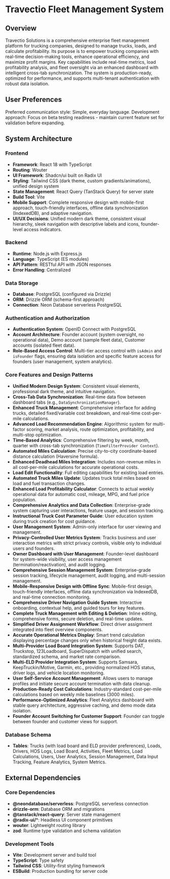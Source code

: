 # Travectio Fleet Management System

## Overview
Travectio Solutions is a comprehensive enterprise fleet management platform for trucking companies, designed to manage trucks, loads, and calculate profitability. Its purpose is to empower trucking companies with real-time decision-making tools, enhance operational efficiency, and maximize profit margins. Key capabilities include real-time metrics, load profitability analysis, and fleet oversight via an enhanced dashboard with intelligent cross-tab synchronization. The system is production-ready, optimized for performance, and supports multi-tenant authentication with robust data isolation.

## User Preferences
Preferred communication style: Simple, everyday language.
Development approach: Focus on beta testing readiness - maintain current feature set for validation before expanding.

## System Architecture

### Frontend
- **Framework**: React 18 with TypeScript
- **Routing**: Wouter
- **UI Framework**: Shadcn/ui built on Radix UI
- **Styling**: Tailwind CSS (dark theme, custom gradients/animations), unified design system
- **State Management**: React Query (TanStack Query) for server state
- **Build Tool**: Vite
- **Mobile Support**: Complete responsive design with mobile-first approach, touch-friendly interfaces, offline data synchronization (IndexedDB), and adaptive navigation.
- **UI/UX Decisions**: Unified modern dark theme, consistent visual hierarchy, sleek navigation with descriptive labels and icons, founder-level access indicators.

### Backend
- **Runtime**: Node.js with Express.js
- **Language**: TypeScript (ES modules)
- **API Pattern**: RESTful API with JSON responses
- **Error Handling**: Centralized

### Data Storage
- **Database**: PostgreSQL (configured via Drizzle)
- **ORM**: Drizzle ORM (schema-first approach)
- **Connection**: Neon Database serverless PostgreSQL

### Authentication and Authorization
- **Authentication System**: OpenID Connect with PostgreSQL
- **Account Architecture**: Founder account (system oversight, no operational data), Demo account (sample fleet data), Customer accounts (isolated fleet data).
- **Role-Based Access Control**: Multi-tier access control with `isAdmin` and `isFounder` flags, ensuring data isolation and specific feature access for founders (user management, system analytics).

### Core Features and Design Patterns
- **Unified Modern Design System**: Consistent visual elements, professional dark theme, and intuitive navigation.
- **Cross-Tab Data Synchronization**: Real-time data flow between dashboard tabs (e.g., `DataSynchronizationManager`).
- **Enhanced Truck Management**: Comprehensive interface for adding trucks, detailed fixed/variable cost breakdown, and real-time cost-per-mile calculations.
- **Advanced Load Recommendation Engine**: Algorithmic system for multi-factor scoring, market analysis, route optimization, profitability, and multi-stop optimization.
- **Time-Based Analytics**: Comprehensive filtering by week, month, quarter with cross-tab synchronization (`TimeFilterProvider Context`).
- **Automated Miles Calculation**: Precise city-to-city coordinate-based distance calculation (Haversine formula).
- **Enhanced Deadhead Miles Integration**: Includes non-revenue miles in all cost-per-mile calculations for accurate operational costs.
- **Load Edit Functionality**: Full editing capabilities for existing load entries.
- **Automated Truck Miles Update**: Updates truck total miles based on load and fuel transaction changes.
- **Enhanced Load Profitability Calculator**: Connects to actual weekly operational data for automatic cost, mileage, MPG, and fuel price population.
- **Comprehensive Analytics and Data Collection**: Enterprise-grade system capturing user interactions, feature usage, and session tracking.
- **Instructional Truck Cost Parameter Guide**: User education system during truck creation for cost guidance.
- **User Management System**: Admin-only interface for user viewing and management.
- **Privacy-Controlled User Metrics System**: Tracks business and user interaction metrics with strict privacy controls, visible only to individual users and founders.
- **Owner Dashboard with User Management**: Founder-level dashboard for system-wide visibility, user access management (termination/reactivation), and audit logging.
- **Comprehensive Session Management System**: Enterprise-grade session tracking, lifecycle management, audit logging, and multi-session management.
- **Mobile-Responsive Design with Offline Sync**: Mobile-first design, touch-friendly interfaces, offline data synchronization via IndexedDB, and real-time connection monitoring.
- **Comprehensive Driver Navigation Guide System**: Interactive onboarding, contextual help, and guided tours for key features.
- **Complete Truck Management with Editing & Deletion**: Inline editing, comprehensive forms, secure deletion, and real-time updates.
- **Simplified Driver Assignment Workflow**: Direct driver assignment integrated into fleet overview components.
- **Accurate Operational Metrics Display**: Smart trend calculation displaying percentage changes only when historical freight data exists.
- **Multi-Provider Load Board Integration System**: Supports DAT, Truckstop, 123Loadboard, SuperDispatch with unified search, standardized schema, and market rate comparison.
- **Multi-ELD Provider Integration System**: Supports Samsara, KeepTruckin/Motive, Garmin, etc., providing normalized HOS status, driver logs, and vehicle location monitoring.
- **User Self-Service Account Management**: Allows users to manage profiles and initiate secure account termination with data cleanup.
- **Production-Ready Cost Calculations**: Industry-standard cost-per-mile calculations based on weekly mile baselines (3000 miles).
- **Performance-Optimized Analytics**: Fleet Analytics dashboard with stable query architecture, aggressive caching, and demo mode data isolation.
- **Founder Account Switching for Customer Support**: Founder can toggle between founder and customer views for support.

### Database Schema
- **Tables**: Trucks (with load board and ELD provider preferences), Loads, Drivers, HOS Logs, Load Board, Activities, Fleet Metrics, Load Calculations, Users, User Analytics, Session Management, Data Input Tracking, Feature Analytics, System Metrics.

## External Dependencies

### Core Dependencies
- **@neondatabase/serverless**: PostgreSQL serverless connection
- **drizzle-orm**: Database ORM and migrations
- **@tanstack/react-query**: Server state management
- **@radix-ui/***: Headless UI component primitives
- **wouter**: Lightweight routing library
- **zod**: Runtime type validation and schema validation

### Development Tools
- **Vite**: Development server and build tool
- **TypeScript**: Type safety
- **Tailwind CSS**: Utility-first styling framework
- **ESBuild**: Production bundling for server code